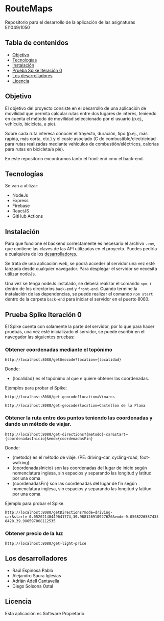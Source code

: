 # RouteMaps
Repositorio para el desarrollo de la aplicación de las asignaturas EI1049/1050

## Tabla de contenidos 

* [Objetivo](#objetivo)
* [Tecnologías](#tecnologías)
* [Instalación](#instalación)
* [Prueba Spike Iteración 0](#prueba-spike-iteración-0)
* [Los desarrolladores](#los-desarrolladores)
* [Licencia](#licencia)
 
## Objetivo

El objetivo del proyecto consiste en el desarrollo de una aplicación de movilidad que permita calcular rutas entre dos lugares de interés, teniendo en cuenta el método de movilidad seleccionado por el usuario (p.ej., vehículo,
bicicleta, a pie).

Sobre cada ruta interesa conocer el trayecto, duración, tipo (p.ej., más rápida, más corta, etc.) y el coste asociado (C de combustible/electricidad para rutas realizadas mediante vehículos de combustión/eléctricos,
calorías para rutas en bicicleta/a pie).

En este repositorio encontramos tanto el front-end cmo el back-end.

## Tecnologías 

Se van a utilizar: 
* NodeJs
* Express
* Firebase
* ReactJS
* GitHub Actions
  
## Instalación 

Para que funcione el backend correctamente es necesario el archivo `.env`, que contiene las claves de las API utilizadas en el proyecto. Puedes pedirla a cualquiera de los [desarrolladores](#los-desarrolladores).  

Se trata de una aplicación web, se podrá acceder al servidor una vez esté lanzada desde cualquier navegador. Para desplegar el servidor se necesita utilizar nodeJs.

Una vez se tenga nodeJs instalado, se deberá realizar el comando `npm i` dentro de los directorios `back-end` y `front-end`. Cuando termine la instalación de las dependencias, se puede realizar el comando `npm start` dentro de la carpeta `back-end` para iniciar el servidor en el puerto 8080.

## Prueba Spike Iteración 0

El Spike cuenta con solamente la parte del servidor, por lo que para hacer pruebas, una vez esté inicializado el servidor, se puede escribir en el navegador las siguientes pruebas:

### Obtener coordenadas mediante el topónimo
`http://localhost:8080/getGeocode?location={localidad}`

Donde:
* {localidad} es el topónimo al que e quiere obtener las coordenadas.

Ejemplos para probar el Spike:

`http://localhost:8080/get-geocode?location=Vinaros`

`http://localhost:8080/get-geocode?location=Castellón de la Plana`

### Obtener la ruta entre dos puntos teniendo las coordenadas y dando un método de viajar.
`http://localhost:8080/get-directions?{metodo}-car&start={coordenadasInicio}&end={coordenadasFin}`

Donde:
* {metodo} es el método de viaje. (PE: driving-car, cycling-road, foot-walking).
* {coordenadasInicio} son las coordenadas del lugar de inicio según nomenclatura inglesa, sin espacios y separando las longitud y latitud por una coma.
* {coordenadasFin} son las coordenadas del lugar de fin según nomenclatura inglesa, sin espacios y separando las longitud y latitud por una coma.

Ejemplo para probar el Spike:

`http://localhost:8080/getDirections?mode=driving-car&start=-0.05202140449041774,39.988126910927626&end=-0.05682265874338428,39.986597808112535`

### Obtener precio de la luz
`http://localhost:8080/get-light-price`

## Los desarrolladores 

* Raúl Espinosa Pablo
* Alejandro Saura Iglesias
* Adrián Adell Cantavella
* Diego Solsona Ostal
 
## Licencia 

Esta aplicación es Software Propietario.
